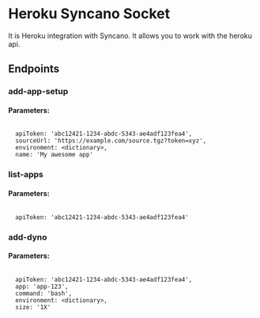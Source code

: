 # Heroku Syncano Socket

It is Heroku integration with Syncano. It allows you to work with the heroku api.

## Endpoints

### add-app-setup

#### Parameters:
```

  apiToken: 'abc12421-1234-abdc-5343-ae4adf123fea4',
  sourceUrl: 'https://example.com/source.tgz?token=xyz',
  environment: <dictionary>,
  name: 'My awesome app'
```


### list-apps

#### Parameters:
```

  apiToken: 'abc12421-1234-abdc-5343-ae4adf123fea4'
```


### add-dyno

#### Parameters:
```

  apiToken: 'abc12421-1234-abdc-5343-ae4adf123fea4',
  app: 'app-123',
  command: 'bash',
  environment: <dictionary>,
  size: '1X'
```

